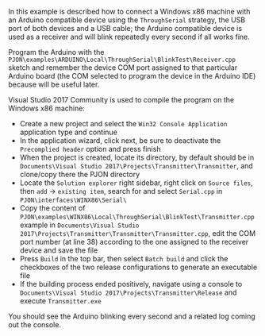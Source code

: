 In this example is described how to connect a Windows x86 machine with an Arduino compatible device using the `ThroughSerial` strategy, the USB port of both devices and a USB cable; the Arduino compatible device is used as a receiver and will blink repeatedly every second if all works fine.

Program the Arduino with the `PJON\examples\ARDUINO\Local\ThroughSerial\BlinkTest\Receiver.cpp` sketch and remember the device COM port assigned to that particular Arduino board (the COM selected to program the device in the Arduino IDE) because will be useful later.

Visual Studio 2017 Community is used to compile the program on the Windows x86 machine:

- Create a new project and select the `Win32 Console Application` application type and continue
- In the application wizard, click next, be sure to deactivate the `Precomplied header` option and press finish
- When the project is created, locate its directory, by default should be in `Documents\Visual Studio 2017\Projects\Transmitter\Transmitter`, and clone/copy there the PJON directory
- Locate the `Solution explorer` right sidebar, right click on `Source files`, then `add` -> `existing item`, search for and select  `Serial.cpp` in `PJON\interfaces\WINX86\Serial\`  
- Copy the content of `PJON\examples\WINX86\Local\ThroughSerial\BlinkTest\Transmitter.cpp` example
 in `Documents\Visual Studio 2017\Projects\Transmitter\Transmitter\Transmitter.cpp`, edit the COM port number (at line 38) according to the one assigned to the receiver device and save the file
- Press `Build` in the top bar, then select `Batch build` and click the checkboxes of the two release configurations to generate an executable file
- If the building process ended positively, navigate using a console to `Documents\Visual Studio 2017\Projects\Transmitter\Release` and execute `Transmitter.exe`

You should see the Arduino blinking every second and a related log coming out the console.
